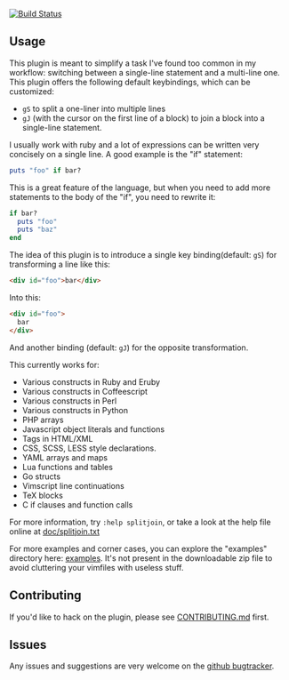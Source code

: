 [![Build Status](https://secure.travis-ci.org/AndrewRadev/splitjoin.vim.png?branch=master)](http://travis-ci.org/AndrewRadev/splitjoin.vim)

## Usage

This plugin is meant to simplify a task I've found too common in my workflow:
switching between a single-line statement and a multi-line one. This plugin
offers the following default keybindings, which can be customized:
* `gS` to split a one-liner into multiple lines
* `gJ` (with the cursor on the first line of a block) to join a block into a
  single-line statement.

I usually work with ruby and a lot of expressions can be written very concisely
on a single line. A good example is the "if" statement:

``` ruby
puts "foo" if bar?
```

This is a great feature of the language, but when you need to add more
statements to the body of the "if", you need to rewrite it:

``` ruby
if bar?
  puts "foo"
  puts "baz"
end
```

The idea of this plugin is to introduce a single key binding(default: `gS`) for transforming a
line like this:

``` html
<div id="foo">bar</div>
```

Into this:

``` html
<div id="foo">
  bar
</div>
```

And another binding (default: `gJ`) for the opposite transformation.

This currently works for:
  * Various constructs in Ruby and Eruby
  * Various constructs in Coffeescript
  * Various constructs in Perl
  * Various constructs in Python
  * PHP arrays
  * Javascript object literals and functions
  * Tags in HTML/XML
  * CSS, SCSS, LESS style declarations.
  * YAML arrays and maps
  * Lua functions and tables
  * Go structs
  * Vimscript line continuations
  * TeX blocks
  * C if clauses and function calls

For more information, try `:help splitjoin`, or take a look at the help file
online at
[doc/splitjoin.txt](https://github.com/AndrewRadev/splitjoin.vim/blob/master/doc/splitjoin.txt)

For more examples and corner cases, you can explore the "examples" directory
here:
[examples](https://github.com/AndrewRadev/splitjoin.vim/tree/master/examples).
It's not present in the downloadable zip file to avoid cluttering your vimfiles
with useless stuff.

## Contributing

If you'd like to hack on the plugin, please see
[CONTRIBUTING.md](https://github.com/AndrewRadev/splitjoin.vim/blob/master/CONTRIBUTING.md) first.

## Issues

Any issues and suggestions are very welcome on the
[github bugtracker](https://github.com/AndrewRadev/splitjoin.vim/issues).
